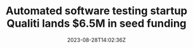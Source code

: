 ---
external: true
url: https://siliconangle.com/2023/08/28/automated-software-testing-startup-qualiti-lands-6-5m-seed-funding/
title: Automated software testing startup Qualiti lands $6.5M in seed funding
description: Software testing automation startup Qualiti Inc. said today it has closed on a $6.5 million round of seed funding led by Sierra Ventures with participation from Epic Ventures.
date: 2023-08-28T14:02:36Z
icon: https://www.google.com/s2/favicons?domain=siliconangle.com&sz=32
source: Silicon Angle
---